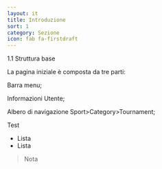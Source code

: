 ```yaml
---
layout: it
title: Introduzione
sort: 1
category: Sezione
icon: fab fa-firstdraft
---
```

<p class="message">
    1.1  Struttura base
</p>


La pagina iniziale è composta da tre parti: 

Barra menu;

Informazioni Utente;

Albero di navigazione Sport>Category>Tournament;

Test

- Lista
- Lista

> Nota